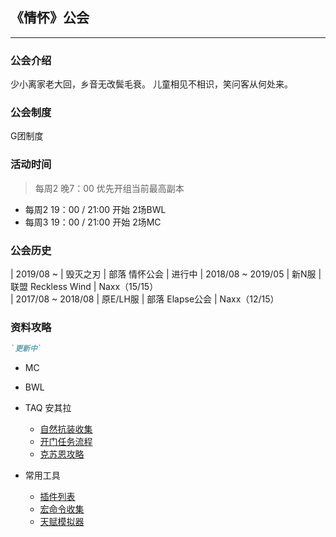 ## 《情怀》公会
* * *
### 公会介绍
少小离家老大回，乡音无改鬓毛衰。
儿童相见不相识，笑问客从何处来。


### 公会制度
G团制度

### 活动时间
> 每周2 晚7：00 优先开组当前最高副本

- 每周2 19：00 / 21:00 开始 2场BWL
- 每周3 19：00 / 21:00 开始 2场MC

### 公会历史

 | 2019/08 ~          |  毁灭之刃 | 部落 情怀公会            | 进行中
 | 2018/08 ~ 2019/05  |  新N服    | 联盟 Reckless Wind  | Naxx（15/15）  
 | 2017/08 ~ 2018/08  |  原E/LH服 | 部落 Elapse公会         | Naxx（12/15） 




### 资料攻略
```markdown
`更新中` 
```
- MC
- BWL
- TAQ 安其拉
  - [自然抗装收集](./nr-page.html)
  - [开门任务流程](./taq-quest-page.html)
  - [克苏恩攻略](./cthun-page.html)
  
- 常用工具
  - [插件列表](./addons-page.html)
  - [宏命令收集](./macro-page.html)
  - [天赋模拟器](http://www.nfuwow.com/talents/60/)


